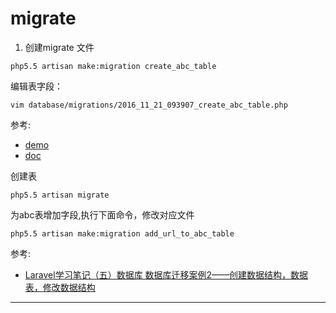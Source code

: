 # migrate

1. 创建migrate 文件
```
php5.5 artisan make:migration create_abc_table
```
编辑表字段：
```
vim database/migrations/2016_11_21_093907_create_abc_table.php
```

参考:
- [demo](https://my.oschina.net/freax/blog/477521)
- [doc](https://laravel.com/docs/5.0/schema)

创建表
```
php5.5 artisan migrate
```
为abc表增加字段,执行下面命令，修改对应文件
```
php5.5 artisan make:migration add_url_to_abc_table
```
参考:
- [Laravel学习笔记（五）数据库 数据库迁移案例2——创建数据结构，数据表，修改数据结构](http://www.cnblogs.com/huangbx/p/Laravel_5.html)


---
